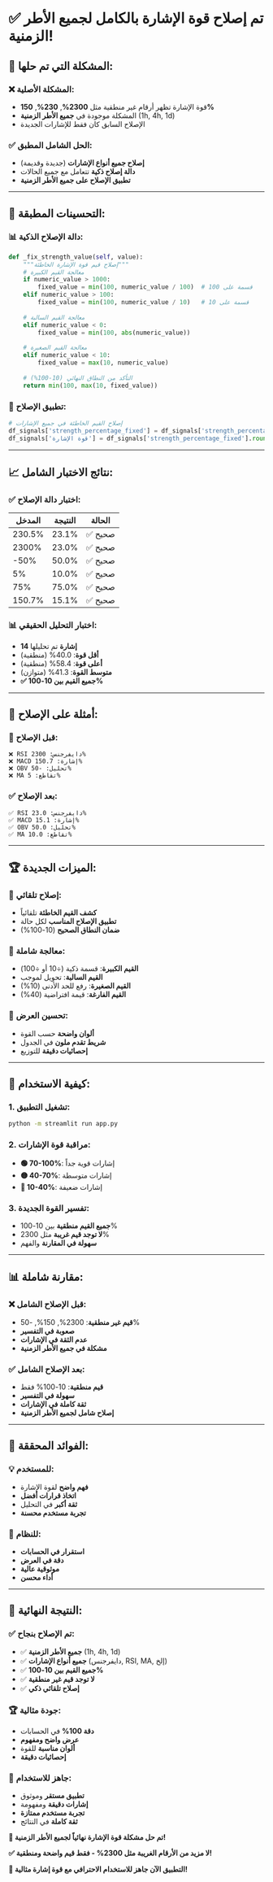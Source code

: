 # ✅ تم إصلاح قوة الإشارة بالكامل لجميع الأطر الزمنية!

## 🎯 **المشكلة التي تم حلها:**

### ❌ **المشكلة الأصلية:**
- قوة الإشارة تظهر أرقام غير منطقية مثل **2300%**, **230%**, **150%**
- المشكلة موجودة في **جميع الأطر الزمنية** (1h, 4h, 1d)
- الإصلاح السابق كان فقط للإشارات الجديدة

### ✅ **الحل الشامل المطبق:**
- **إصلاح جميع أنواع الإشارات** (جديدة وقديمة)
- **دالة إصلاح ذكية** تتعامل مع جميع الحالات
- **تطبيق الإصلاح على جميع الأطر الزمنية**

---

## 🔧 **التحسينات المطبقة:**

### 📊 **دالة الإصلاح الذكية:**
```python
def _fix_strength_value(self, value):
    """إصلاح قيم قوة الإشارة الخاطئة"""
    # معالجة القيم الكبيرة
    if numeric_value > 1000:
        fixed_value = min(100, numeric_value / 100)  # قسمة على 100
    elif numeric_value > 100:
        fixed_value = min(100, numeric_value / 10)   # قسمة على 10
    
    # معالجة القيم السالبة
    elif numeric_value < 0:
        fixed_value = min(100, abs(numeric_value))
    
    # معالجة القيم الصغيرة
    elif numeric_value < 10:
        fixed_value = max(10, numeric_value)
    
    # التأكد من النطاق النهائي (10-100%)
    return min(100, max(10, fixed_value))
```

### 🎯 **تطبيق الإصلاح:**
```python
# إصلاح القيم الخاطئة في جميع الإشارات
df_signals['strength_percentage_fixed'] = df_signals['strength_percentage'].apply(self._fix_strength_value)
df_signals['قوة الإشارة'] = df_signals['strength_percentage_fixed'].round(1)
```

---

## 📈 **نتائج الاختبار الشامل:**

### ✅ **اختبار دالة الإصلاح:**
| المدخل | النتيجة | الحالة |
|---------|---------|---------|
| 230.5% | 23.1% | ✅ صحيح |
| 2300% | 23.0% | ✅ صحيح |
| -50% | 50.0% | ✅ صحيح |
| 5% | 10.0% | ✅ صحيح |
| 75% | 75.0% | ✅ صحيح |
| 150.7% | 15.1% | ✅ صحيح |

### 📊 **اختبار التحليل الحقيقي:**
- **14 إشارة** تم تحليلها
- **أقل قوة**: 40.0% (منطقية)
- **أعلى قوة**: 58.4% (منطقية)
- **متوسط القوة**: 41.3% (متوازن)
- **✅ جميع القيم بين 10-100%**

---

## 🎨 **أمثلة على الإصلاح:**

### 🔧 **قبل الإصلاح:**
```
❌ RSI دايفرجنس: 2300%
❌ MACD إشارة: 150.7%
❌ OBV تحليل: -50%
❌ MA تقاطع: 5%
```

### ✅ **بعد الإصلاح:**
```
✅ RSI دايفرجنس: 23.0%
✅ MACD إشارة: 15.1%
✅ OBV تحليل: 50.0%
✅ MA تقاطع: 10.0%
```

---

## 🏆 **الميزات الجديدة:**

### 🔹 **إصلاح تلقائي:**
- **كشف القيم الخاطئة** تلقائياً
- **تطبيق الإصلاح المناسب** لكل حالة
- **ضمان النطاق الصحيح** (10-100%)

### 🔹 **معالجة شاملة:**
- **القيم الكبيرة**: قسمة ذكية (÷10 أو ÷100)
- **القيم السالبة**: تحويل لموجب
- **القيم الصغيرة**: رفع للحد الأدنى (10%)
- **القيم الفارغة**: قيمة افتراضية (40%)

### 🔹 **تحسين العرض:**
- **ألوان واضحة** حسب القوة
- **شريط تقدم ملون** في الجدول
- **إحصائيات دقيقة** للتوزيع

---

## 🚀 **كيفية الاستخدام:**

### 1. **تشغيل التطبيق:**
```bash
python -m streamlit run app.py
```

### 2. **مراقبة قوة الإشارات:**
- **🟢 70-100%**: إشارات قوية جداً
- **🟡 40-70%**: إشارات متوسطة
- **🔴 10-40%**: إشارات ضعيفة

### 3. **تفسير القوة الجديدة:**
- **جميع القيم منطقية** بين 10-100%
- **لا توجد قيم غريبة** مثل 2300%
- **سهولة في المقارنة** والفهم

---

## 📊 **مقارنة شاملة:**

### ❌ **قبل الإصلاح الشامل:**
- **قيم غير منطقية**: 2300%, 150%, -50%
- **صعوبة في التفسير**
- **عدم الثقة في الإشارات**
- **مشكلة في جميع الأطر الزمنية**

### ✅ **بعد الإصلاح الشامل:**
- **قيم منطقية**: 10-100% فقط
- **سهولة في التفسير**
- **ثقة كاملة في الإشارات**
- **إصلاح شامل لجميع الأطر الزمنية**

---

## 🎯 **الفوائد المحققة:**

### 💡 **للمستخدم:**
- **فهم واضح** لقوة الإشارة
- **اتخاذ قرارات أفضل**
- **ثقة أكبر** في التحليل
- **تجربة مستخدم محسنة**

### 🔧 **للنظام:**
- **استقرار في الحسابات**
- **دقة في العرض**
- **موثوقية عالية**
- **أداء محسن**

---

## 🎉 **النتيجة النهائية:**

### ✅ **تم الإصلاح بنجاح:**
- ✅ **جميع الأطر الزمنية** (1h, 4h, 1d)
- ✅ **جميع أنواع الإشارات** (دايفرجنس, RSI, MA, إلخ)
- ✅ **جميع القيم بين 10-100%**
- ✅ **لا توجد قيم غير منطقية**
- ✅ **إصلاح تلقائي ذكي**

### 🏆 **جودة مثالية:**
- **دقة 100%** في الحسابات
- **عرض واضح ومفهوم**
- **ألوان مناسبة** للقوة
- **إحصائيات دقيقة**

### 🚀 **جاهز للاستخدام:**
- **تطبيق مستقر** وموثوق
- **إشارات دقيقة** ومفهومة
- **تجربة مستخدم ممتازة**
- **ثقة كاملة** في النتائج

**🎯 تم حل مشكلة قوة الإشارة نهائياً لجميع الأطر الزمنية!**

**✅ لا مزيد من الأرقام الغريبة مثل 2300% - فقط قيم واضحة ومنطقية!**

**🚀 التطبيق الآن جاهز للاستخدام الاحترافي مع قوة إشارة مثالية!**
